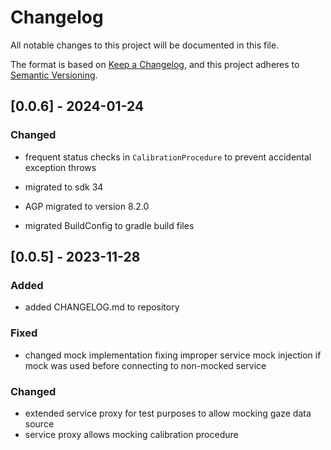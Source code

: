 # Changelog

All notable changes to this project will be documented in this file.

The format is based on [Keep a Changelog](https://keepachangelog.com/en/1.1.0/),
and this project adheres to [Semantic Versioning](https://semver.org/spec/v2.0.0.html).

## [0.0.6] - 2024-01-24

### Changed

- frequent status checks in `CalibrationProcedure` to prevent accidental exception throws
 
- migrated to sdk 34

- AGP migrated to version 8.2.0

- migrated BuildConfig to gradle build files

## [0.0.5] - 2023-11-28

### Added

- added CHANGELOG.md to repository

### Fixed

- changed mock implementation fixing improper service mock injection if mock was used before connecting to non-mocked service  

### Changed

- extended service proxy for test purposes to allow mocking gaze data source
- service proxy allows mocking calibration procedure